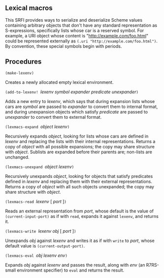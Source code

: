 ## Lexical macros

This SRFI provides ways to serialize and deserialize Scheme values containing arbitrary objects
that don't have any standard representation as S-expressions, specifically lists whose car is a reserved
symbol.  For example, a URI object whose
content is "http://example.com/foo.html" could be represented externally as
`(.uri "http://example.com/foo.html")`.  By convention, these special symbols
begin with periods.

## Procedures

`(make-lexenv)`

Creates a newly allocated empty lexical environment.

`(add-to-lexenv! `*lexenv symbol expander predicate unexpander*`)`

Adds a new entry to *lexenv*, which says that during expansion lists
whose cars are *symbol* are passed to *expander* to convert them
to internal format,
and during unexpansion objects which satisfy *predicate* are passed
to *unexpander* to convert them to external format.

`(lexmacs-expand `*object* *lexenv*`)`

Recursively expands *object*, looking for lists whose cars are defined in *lexenv*
and replacing the lists with their internal representations.  Returns a copy
of *object* with all possible expansions; the copy may share structure with *object*.
Sublists are expanded before their parents are; non-lists are unchanged.

`(lexmacs-unexpand `*object* *lexenv*`)`

Recursively unexpands *object*, looking for objects that satisfy
predicates defined in *lexenv* and replacing them with their external
representations.  Returns a copy of *object* with all such objects
unexpanded; the copy may share structure with *object*.

`(lexmacs-read `*lexenv* [ *port* ]`)`

Reads an external representation from *port*, whose default is
the value of `(current-input-port)` as if with `read`,
expands it against `lexenv`, and returns it.

`(lexmacs-write `*lexenv obj* [ *port* ]`)`

Unexpands *obj* against *lexenv* and writes it as if with `write`
to *port*, whose default value is `(current-output-port)`.

`(lexmacs-eval `*obj lexenv env*`)`

Expands *obj* against *lexenv* and passes the result, along with
*env* (an R7RS-small environment specifier) to `eval` and returns
the result.



